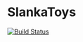 # SlankaToys

[![Build Status](https://dusanmarin.visualstudio.com/SlankaToys/_apis/build/status/Dusan1.SlankaToys?branchName=main)](https://dusanmarin.visualstudio.com/SlankaToys/_build/latest?definitionId=4&branchName=main)

